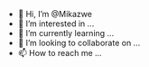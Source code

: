 - 👋 Hi, I’m @Mikazwe
- 👀 I’m interested in ...
- 🌱 I’m currently learning ...
- 💞️ I’m looking to collaborate on ...
- 📫 How to reach me ...

<!---
Mikazwe/Mikazwe is a ✨ special ✨ repository because its `README.md` (this file) appears on your GitHub profile.
You can click the Preview link to take a look at your changes.
--->
